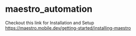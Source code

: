 # maestro_automation

Checkout this link for Installation and Setup https://maestro.mobile.dev/getting-started/installing-maestro
